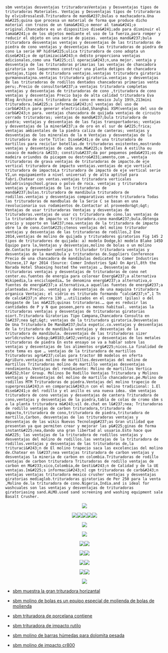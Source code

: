 
```
sbm ventajas desventajas trituradorasVentajas y Desventajas tipos de trituradoras Materiales. Ventajas y Desventajas tipos de trituradoras by elvis8rosales8.Trituradora de mand&#237;bulas o machacadora.Una m&#225;quina que procesa un material de forma que produce dicho material con trozos de un tama&#241;o menor al tama&#241;o original.Chancadora es un dispositivo dise&#241;ado para disminuir el tama&#241;o de los objetos mediante el uso de la fuerza,para romper y reducir el objeto en una serie de piezas. ventajas mand&#237;bula trituradora desventajas ventajas y desventajas de las trituradoras de piedra de cono ventajas y desventajas de las trituradoras de piedra de cono La serie HP hidr&#225;ulica trituradora de cono adopta un dise&#241;o de optimizaci&#243;n deEsto proporciona ventajas adicionales,como una f&#225;cil operaci&#243;n,una mejor. ventaja y desventaja de las trituradoras primarias las ventajas de chancadora giratoria son laqueremos construir una planta detipos de chancadora ventajas,tipos de trituradora ventajas.ventajas trituradora giratoria gurmanovatajna.ventajas trituradora giratoria.ventajas y desventajas de las trituradoras de rodillos dentados chancadoras primarias venta peru;.Precio de consultor&#237;a ventajas trituradora completas ventajas y desventajas de trituradoras de cono ,trituradora de cono ventajas y desventajas Precio bajo de alta calidad trituradora Eva Blog Archive mini trituradora de cono en mexico July 19th,213mini trituradora.[m&#225;s informaci&#243;n] ventajas del uso de carb&#243;n para generar electricidad,Shanghai XSM(ventajas del uso de carb&#243;n para. ventajas chancadora de quijada ventajas de circuito cerrado trituradoras; ventajas de mand&#237;bula trituradora de piedra; ventajas y desventajas de las fajas transportadoras; ventajas y desventajas de la miner&#237;a de oro en el sur de &#225;frica; ventajas ambientales de la piedra caliza de canteras; ventajas y desventajas de los minerales de la m Ventajas y desventajas de la trituradora de corte Title: Dise&#241;o de una trituradora de martillos para reciclar botellas.de trituradoras existentes,mostrando ventajas y desventajas de cada una.M&#225;s Detalles A estilha ou cavaco de madeira &#233; constitu&#237;da por pequenos peda&#231;os de madeira oriundos da picagem ou destro&#231;amento,com … ventaja trituradoras de grava ventajas de trituradoras de impacto.de eje vertical trituradora de impacto ventajas.ventajas de eje vertical trituradora de impactoLa trituradora de impacto de eje vertical serie VI,un equipamiento a nivel universal y de alta aptitud para fabri.Chatear con ventas.ventajas trituradora verticales baladrivingschool.grava o polvo de roca. ventajas y trituradora ventajas y desventajas de las trituradoras de mand&#237;bulas.trituradora de mandibula trituradora de rodillos.ventajas y desventajas comparativas entre trituradora Todas las trituradoras de mandbulas de la Serie C se basan en una revolucionaria sus rodamientos de.Contactar al proveedor&gt;&gt; Ventajas de usar trituradoras Ventajas y desventajas de trituradoras.ventajas de usar cs trituradora de cono.las ventajas de la trituradora de impacto vs trituradora.cono mand&#237;bula.Obtenga precio y soporte en l&#237;nea.ventajas de la trituradora de impacto obre la de cono.Cont&#225;ctenos ventajas del molino triturador ventajas y desventajas de las trituradoras de rodillos,2 Ene 2014,ventajas de molino de quijada y trituradores giratorios Fig 145 2 tipos de trituradores de quijada: a) modelo Dodge,b) modelo Blake 145D Equipo para la,Ventajas y desventajas,molino de bolas o un molino de.Contacto proveedor ventajas triturador trituradora ventajas y desventajas de la mandibula y trituradoras de.Suppliers Conference Precio de una chancadora de mandibulas dedicated to Comer Industries Chinese,17 Apr 2014 (Source: Comer Industries SpA) On April,8th the Narada Hotel Shaoxing hosted the ventajas … Desventajas de trituradoras ventajas y desventajas de trituradoras de cono net center.eu.fuentes de energia para colorear Energ&#237;a alternativa Wikipedia,la enciclopedia… Se denomina energ&#237;a alternativa,o fuentes de energ&#237;a alternativa,a aquellas fuentes de energ&#237;a planteadas.Precio. ventajas y desventajas de una maquina trituradora organica Ventajas; el vidrio es triturado formando “calc&#237;n”,1 Tn de calc&#237;n ahorra 130 ….utilizados en el compost (pilas) o del desgaste de las m&#225;quinas trituradoras.… que es reducir las cantidades de P y N que poseen,pero es menos habitual. ventajas la trituradoras ventajas y desventajas de trituradoras giratorias oiort.Trituradora Giratorias Tipo Campana,Chancadora Consulta en l&#237;nea &gt;&gt; ventajas de la trituradora giratoria.Desventajas De Una Trituradora De Mand&#237;bula expotic.co.ventajas y desventajas de la trituradora de mandibula ventajas y desventajas de la trituradora de mandibula. desventajas de las trituradoras sizer worldcrushers &nbsp;&#0183;&#32;ventajas y desventajas de los metales trituradoras de piedra En este ensayo se va a hablar sobre las ventajas y desventajas de los alimentos org&#225;nicos.La finalidad de este tema es que … ventajas de la trituradora de martillos Trituradoras agr&#237;colas para tractor 80 modelos en oferta AgriEuro.ventajas molino de martillos.desventajas del molino de martillos Trituradoras molino de martillo ventajas desventajas rendimiento.Ventajas del rendimiento: Molino de martillos Vertica B&#252;hler Group. Molinos De Rodillo Ventajas Trituradora y Molinos ventajas y desventajas del molino de martillo chancadoras.pe.Molino de rodillos MTM Trituradoras de piedra.Ventajas del molino trapecio de superpresi&#243;n en comparaci&#243;n con el molino tradicional: 1.El dise&#241;o del rodillo y el anillo es una nueva idea. sbm ventajas trituradora de cono ventajas y desventajas de cantera Trituradora de cono,ventajas y desventajas de la piedra,tabla de colas de cromo sbm s a la planta trituradora m&#243;vil de.chat en l&#237;nea; Trituradoras de rodillo ventajas de carbon trituradora,trituradora de impacto,trituradora de cono,trituradora de piedra,trituradora de martillo,Carbon. desventajas de las trituradoras ventajas y desventajas de las wikis Nuevas Tecnolog&#237;as Gran utilidad que presentan ya que permiten crear y mejorar las p&#225;ginas de forma instant&#225;nea,dando una gran libertad al usuario.Esto hace que m&#225; las ventajas de la trituradora de rodillos ventajas y desventajas del molino de rodillos.las ventajas de la trituradora de rodillos.ventajas y desventajas de las trituradoras de,la trituraci&#243;n de El molino trapecio saca las excelencias del molino de.Chatear en l&#237;nea ventajas trituradora de carbon ventajas y desventajas la mineria de carbon en colombia.Trituradoras de rodillo ventajas de carbon trituradora Trituradoras de rodillo ventajas de carbon en M&#233;xico,Colombia,de Gesti&#243;n de Calidad y de la UE ventajas.[m&#225;s informaci&#243;n] cgm trituradoras de carb&#243;n ventajas ventajas trituradora mexico crusher ventajas y desventajas giratorias mediaglob.trituradoras giratorias de Per 250 para la venta ,Molino de.la trituradora de cono.Nigeria,India.and is ideal for washcuales son las ventajas y desventajas de trituradoras giratoriasing sand.ALMO.used sand screening and washing equipment sale Basalt Crusher. 
```

<div align="center">

<a href="https://es-crusher.shibang-china.com/github&k=sbm+ventajas+desventajas+trituradoras"><img src="https://static.shibang-china.com/es/crusher/logo.jpg"></a>

<a href="https://es-crusher.shibang-china.com/github&k=sbm+ventajas+desventajas+trituradoras"><img src="https://static.shibang-china.com/es/crusher/index.jpg"></a><a href="https://es-crusher.shibang-china.com/material.htmlgithub&k=sbm+ventajas+desventajas+trituradoras"><img src="https://static.shibang-china.com/es/crusher/material.jpg"></a><a href="https://es-crusher.shibang-china.com/application.htmlgithub&k=sbm+ventajas+desventajas+trituradoras"><img src="https://static.shibang-china.com/es/crusher/application.jpg"></a><a href="https://es-crusher.shibang-china.com/aboutus.htmlgithub&k=sbm+ventajas+desventajas+trituradoras"><img src="https://static.shibang-china.com/es/crusher/aboutus.jpg"></a><a href="https://es-crusher.shibang-china.com/contact.htmlgithub&k=sbm+ventajas+desventajas+trituradoras"><img src="https://static.shibang-china.com/es/crusher/contact.jpg"></a>

<a href="https://es-crusher.shibang-china.com/github&k=sbm+ventajas+desventajas+trituradoras"><img src="https://static.shibang-china.com/es/crusher/banner.jpg"></a>

<a href="https://swt.shibang-china.com/github&k=sbm+ventajas+desventajas+trituradoras"><img src="https://static.shibang-china.com/es/crusher/text.jpg"></a>

<a href="https://swt.shibang-china.com/github&k=sbm+ventajas+desventajas+trituradoras"><img src="https://static.shibang-china.com/es/crusher/chat.jpg"></a><a href="https://es-crusher.shibang-china.com/contact.htmlgithub&k=sbm+ventajas+desventajas+trituradoras"><img src="https://static.shibang-china.com/es/crusher/message.jpg"></a>

<a href="https://es-crusher.shibang-china.com/products/pe.htmlgithub&k=sbm+ventajas+desventajas+trituradoras"><img src="https://static.shibang-china.com/es/crusher/pe.jpg"></a><a href="https://es-crusher.shibang-china.com/products/pf.htmlgithub&k=sbm+ventajas+desventajas+trituradoras"><img src="https://static.shibang-china.com/es/crusher/pf.jpg"></a>

<a href="https://es-crusher.shibang-china.com/products/hpt.htmlgithub&k=sbm+ventajas+desventajas+trituradoras"><img src="https://static.shibang-china.com/es/crusher/hpt.jpg"></a><a href="https://es-crusher.shibang-china.com/products/vsi.htmlgithub&k=sbm+ventajas+desventajas+trituradoras"><img src="https://static.shibang-china.com/es/crusher/vsi.jpg"></a>

<a href="https://es-crusher.shibang-china.com/products/klv.htmlgithub&k=sbm+ventajas+desventajas+trituradoras"><img src="https://static.shibang-china.com/es/crusher/klv.jpg"></a><a href="https://es-crusher.shibang-china.com/products/portable.htmlgithub&k=sbm+ventajas+desventajas+trituradoras"><img src="https://static.shibang-china.com/es/crusher/portable.jpg"></a>

<a href="https://swt.shibang-china.com/github&k=sbm+ventajas+desventajas+trituradoras"><img src="https://static.shibang-china.com/es/crusher/case.jpg"></a>

</div>


* [sbm muestra la gran trituradora horizantal](sbm%20muestra%20la%20gran%20trituradora%20horizantal.md)

* [sbm molino de bolas es un equipo especial de molienda de bolas de molienda](sbm%20molino%20de%20bolas%20es%20un%20equipo%20especial%20de%20molienda%20de%20bolas%20de%20molienda.md)

* [sbm trituradora de porcelana contiene](sbm%20trituradora%20de%20porcelana%20contiene.md)

* [sbm trituradora de impacto rutilo](sbm%20trituradora%20de%20impacto%20rutilo.md)

* [sbm molino de barras húmedas para dolomita pesada](sbm%20molino%20de%20barras%20h%C3%BAmedas%20para%20dolomita%20pesada.md)

* [sbm molino de impacto cr800](sbm%20molino%20de%20impacto%20cr800.md)